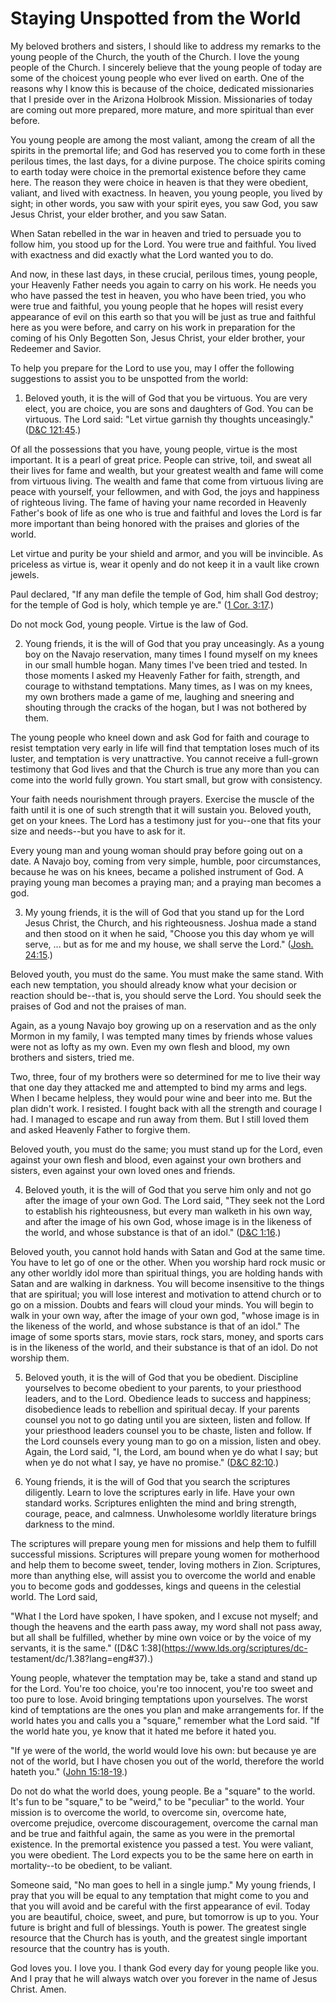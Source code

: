 # Staying Unspotted from the World

My beloved brothers and sisters, I should like to address my remarks to the
young people of the Church, the youth of the Church. I love the young people
of the Church. I sincerely believe that the young people of today are some of
the choicest young people who ever lived on earth. One of the reasons why I
know this is because of the choice, dedicated missionaries that I preside over
in the Arizona Holbrook Mission. Missionaries of today are coming out more
prepared, more mature, and more spiritual than ever before.

You young people are among the most valiant, among the cream of all the
spirits in the premortal life; and God has reserved you to come forth in these
perilous times, the last days, for a divine purpose. The choice spirits coming
to earth today were choice in the premortal existence before they came here.
The reason they were choice in heaven is that they were obedient, valiant, and
lived with exactness. In heaven, you young people, you lived by sight; in
other words, you saw with your spirit eyes, you saw God, you saw Jesus Christ,
your elder brother, and you saw Satan.

When Satan rebelled in the war in heaven and tried to persuade you to follow
him, you stood up for the Lord. You were true and faithful. You lived with
exactness and did exactly what the Lord wanted you to do.

And now, in these last days, in these crucial, perilous times, young people,
your Heavenly Father needs you again to carry on his work. He needs you who
have passed the test in heaven, you who have been tried, you who were true and
faithful, you young people that he hopes will resist every appearance of evil
on this earth so that you will be just as true and faithful here as you were
before, and carry on his work in preparation for the coming of his Only
Begotten Son, Jesus Christ, your elder brother, your Redeemer and Savior.

To help you prepare for the Lord to use you, may I offer the following
suggestions to assist you to be unspotted from the world:

  1. Beloved youth, it is the will of God that you be virtuous. You are very elect, you are choice, you are sons and daughters of God. You can be virtuous. The Lord said: "Let virtue garnish thy thoughts unceasingly." ([D&amp;C 121:45](https://www.lds.org/scriptures/dc-testament/dc/121.45?lang=eng#44).)

Of all the possessions that you have, young people, virtue is the most
important. It is a pearl of great price. People can strive, toil, and sweat
all their lives for fame and wealth, but your greatest wealth and fame will
come from virtuous living. The wealth and fame that come from virtuous living
are peace with yourself, your fellowmen, and with God, the joys and happiness
of righteous living. The fame of having your name recorded in Heavenly
Father's book of life as one who is true and faithful and loves the Lord is
far more important than being honored with the praises and glories of the
world.

Let virtue and purity be your shield and armor, and you will be invincible. As
priceless as virtue is, wear it openly and do not keep it in a vault like
crown jewels.

Paul declared, "If any man defile the temple of God, him shall God destroy;
for the temple of God is holy, which temple ye are." ([1 Cor.
3:17](https://www.lds.org/scriptures/nt/1-cor/3.17?lang=eng#16).)

Do not mock God, young people. Virtue is the law of God.

  2. Young friends, it is the will of God that you pray unceasingly. As a young boy on the Navajo reservation, many times I found myself on my knees in our small humble hogan. Many times I've been tried and tested. In those moments I asked my Heavenly Father for faith, strength, and courage to withstand temptations. Many times, as I was on my knees, my own brothers made a game of me, laughing and sneering and shouting through the cracks of the hogan, but I was not bothered by them.

The young people who kneel down and ask God for faith and courage to resist
temptation very early in life will find that temptation loses much of its
luster, and temptation is very unattractive. You cannot receive a full-grown
testimony that God lives and that the Church is true any more than you can
come into the world fully grown. You start small, but grow with consistency.

Your faith needs nourishment through prayers. Exercise the muscle of the faith
until it is one of such strength that it will sustain you. Beloved youth, get
on your knees. The Lord has a testimony just for you--one that fits your size
and needs--but you have to ask for it.

Every young man and young woman should pray before going out on a date. A
Navajo boy, coming from very simple, humble, poor circumstances, because he
was on his knees, became a polished instrument of God. A praying young man
becomes a praying man; and a praying man becomes a god.

  3. My young friends, it is the will of God that you stand up for the Lord Jesus Christ, the Church, and his righteousness. Joshua made a stand and then stood on it when he said, "Choose you this day whom ye will serve, ... but as for me and my house, we shall serve the Lord." ([Josh. 24:15](https://www.lds.org/scriptures/ot/josh/24.15?lang=eng#14).)

Beloved youth, you must do the same. You must make the same stand. With each
new temptation, you should already know what your decision or reaction should
be--that is, you should serve the Lord. You should seek the praises of God and
not the praises of man.

Again, as a young Navajo boy growing up on a reservation and as the only
Mormon in my family, I was tempted many times by friends whose values were not
as lofty as my own. Even my own flesh and blood, my own brothers and sisters,
tried me.

Two, three, four of my brothers were so determined for me to live their way
that one day they attacked me and attempted to bind my arms and legs. When I
became helpless, they would pour wine and beer into me. But the plan didn't
work. I resisted. I fought back with all the strength and courage I had. I
managed to escape and run away from them. But I still loved them and asked
Heavenly Father to forgive them.

Beloved youth, you must do the same; you must stand up for the Lord, even
against your own flesh and blood, even against your own brothers and sisters,
even against your own loved ones and friends.

  4. Beloved youth, it is the will of God that you serve him only and not go after the image of your own God. The Lord said, "They seek not the Lord to establish his righteousness, but every man walketh in his own way, and after the image of his own God, whose image is in the likeness of the world, and whose substance is that of an idol." ([D&amp;C 1:16](https://www.lds.org/scriptures/dc-testament/dc/1.16?lang=eng#15).)

Beloved youth, you cannot hold hands with Satan and God at the same time. You
have to let go of one or the other. When you worship hard rock music or any
other worldly idol more than spiritual things, you are holding hands with
Satan and are walking in darkness. You will become insensitive to the things
that are spiritual; you will lose interest and motivation to attend church or
to go on a mission. Doubts and fears will cloud your minds. You will begin to
walk in your own way, after the image of your own god, "whose image is in the
likeness of the world, and whose substance is that of an idol." The image of
some sports stars, movie stars, rock stars, money, and sports cars is in the
likeness of the world, and their substance is that of an idol. Do not worship
them.

  5. Beloved youth, it is the will of God that you be obedient. Discipline yourselves to become obedient to your parents, to your priesthood leaders, and to the Lord. Obedience leads to success and happiness; disobedience leads to rebellion and spiritual decay. If your parents counsel you not to go dating until you are sixteen, listen and follow. If your priesthood leaders counsel you to be chaste, listen and follow. If the Lord counsels every young man to go on a mission, listen and obey. Again, the Lord said, "I, the Lord, am bound when ye do what I say; but when ye do not what I say, ye have no promise." ([D&amp;C 82:10](https://www.lds.org/scriptures/dc-testament/dc/82.10?lang=eng#9).)

  6. Young friends, it is the will of God that you search the scriptures diligently. Learn to love the scriptures early in life. Have your own standard works. Scriptures enlighten the mind and bring strength, courage, peace, and calmness. Unwholesome worldly literature brings darkness to the mind.

The scriptures will prepare young men for missions and help them to fulfill
successful missions. Scriptures will prepare young women for motherhood and
help them to become sweet, tender, loving mothers in Zion. Scriptures, more
than anything else, will assist you to overcome the world and enable you to
become gods and goddesses, kings and queens in the celestial world. The Lord
said,

"What I the Lord have spoken, I have spoken, and I excuse not myself; and
though the heavens and the earth pass away, my word shall not pass away, but
all shall be fulfilled, whether by mine own voice or by the voice of my
servants, it is the same." ([D&amp;C 1:38](https://www.lds.org/scriptures/dc-
testament/dc/1.38?lang=eng#37).)

Young people, whatever the temptation may be, take a stand and stand up for
the Lord. You're too choice, you're too innocent, you're too sweet and too
pure to lose. Avoid bringing temptations upon yourselves. The worst kind of
temptations are the ones you plan and make arrangements for. If the world
hates you and calls you a "square," remember what the Lord said. "If the world
hate you, ye know that it hated me before it hated you.

"If ye were of the world, the world would love his own: but because ye are not
of the world, but I have chosen you out of the world, therefore the world
hateth you." ([John
15:18-19](https://www.lds.org/scriptures/nt/john/15.18-19?lang=eng#17).)

Do not do what the world does, young people. Be a "square" to the world. It's
fun to be "square," to be "weird," to be "peculiar" to the world. Your mission
is to overcome the world, to overcome sin, overcome hate, overcome prejudice,
overcome discouragement, overcome the carnal man and be true and faithful
again, the same as you were in the premortal existence. In the premortal
existence you passed a test. You were valiant, you were obedient. The Lord
expects you to be the same here on earth in mortality--to be obedient, to be
valiant.

Someone said, "No man goes to hell in a single jump." My young friends, I pray
that you will be equal to any temptation that might come to you and that you
will avoid and be careful with the first appearance of evil. Today you are
beautiful, choice, sweet, and pure, but tomorrow is up to you. Your future is
bright and full of blessings. Youth is power. The greatest single resource
that the Church has is youth, and the greatest single important resource that
the country has is youth.

God loves you. I love you. I thank God every day for young people like you.
And I pray that he will always watch over you forever in the name of Jesus
Christ. Amen.

